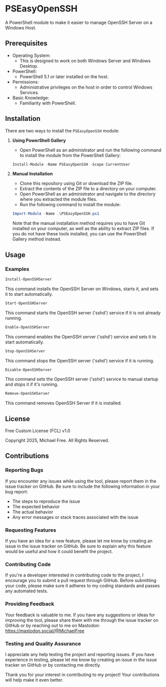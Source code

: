 # PSEasyOpenSSH
A PowerShell module to make it easier to manage OpenSSH Server on a Windows Host.

## Prerequisites
- Operating System:
    - This is designed to work on both Windows Server and Windows Desktop.
- PowerShell:
    - PowerShell 5.1 or later installed on the host.
- Permissions:
    - Administrative privileges on the host in order to control Windows Services.
- Basic Knowledge:
    - Familiarity with PowerShell.

## Installation
There are two ways to install the `PSEasyOpenSSH` module:

1. **Using PowerShell Gallery**
    - Open PowerShell as an administrator and run the following command to install the module from the PowerShell Gallery:
    ```powershell
    Install-Module -Name PSEasyOpenSSH -Scope CurrentUser
    ```
2. **Manual Installation**
    - Clone this repository using Git or download the ZIP file.
    - Extract the contents of the ZIP file to a directory on your computer.
    - Open PowerShell as an administrator and navigate to the directory where you extracted the module files.
    - Run the following command to install the module:

    ```powershell
    Import-Module -Name .\PSEasyOpenSSH.ps1
    ```
    Note that the manual installation method requires you to have Git installed on your computer, as well as the ability to extract ZIP files. If you do not have these tools installed, you can use the PowerShell Gallery method instead.

## Usage

### Examples
```powershell
Install-OpenSSHServer
```
This command installs the OpenSSH Server on Windows, starts it, and sets it to start automatically.

```powershell
Start-OpenSSHServer
```
This command starts the OpenSSH server ('sshd') service if it is not already running.

```powershell
Enable-OpenSSHServer
```
This command enables the OpenSSH server ('sshd') service and sets it to start automatically.

```powershell
Stop-OpenSSHServer
```
This command stops the OpenSSH server ('sshd') service if it is running.

```powershell
Disable-OpenSSHServer
```
This command sets the OpenSSH server ('sshd') service to manual startup and stops it if it's running.

```powershell
Remove-OpenSSHServer
```
This command removes OpenSSH Server if it is installed.

## License

Free Custom License (FCL) v1.0

Copyright 2025, Michael Free. All Rights Reserved.

## Contributions

### Reporting Bugs

If you encounter any issues while using the tool, please report them in the issue tracker on GitHub. Be sure to include the following information in your bug report:

- The steps to reproduce the issue
- The expected behavior
- The actual behavior
- Any error messages or stack traces associated with the issue

### Requesting Features

If you have an idea for a new feature, please let me know by creating an issue in the issue tracker on GitHub. Be sure to explain why this feature would be useful and how it could benefit the project.

### Contributing Code

If you're a developer interested in contributing code to the project, I encourage you to submit a pull request through GitHub. Before submitting your code, please make sure it adheres to my coding standards and passes any automated tests.

### Providing Feedback

Your feedback is valuable to me. If you have any suggestions or ideas for improving the tool, please share them with me through the issue tracker on GitHub or by reaching out to me on Mastodon: https://mastodon.social/@MichaelFree

### Testing and Quality Assurance

I appreciate any help testing the project and reporting issues. If you have experience in testing, please let me know by creating an issue in the issue tracker on GitHub or by contacting me directly.

Thank you for your interest in contributing to my project! Your contributions will help make it even better.

